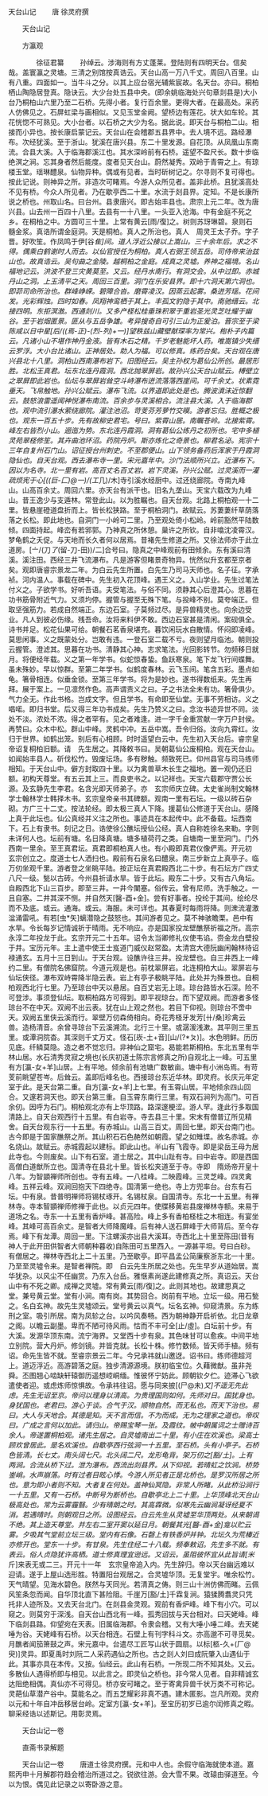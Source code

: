   天台山记
　　唐 徐灵府撰




　　天台山记


　　方瀛观

　　　　徐征君纂
　　孙绰云。涉海则有方丈蓬莱。登陆则有四明天台。信矣哉。盖寰瀛之灵塘。三清之别馆按真诰云。天台山高一万八千丈。周回八百里。山有八重。四面如一。当牛斗之分。以其上应台宿光辅紫宸故。名天台。亦曰。桐柏栖山陶隐居登真。隐诀云。大少台处五县中央。(即余姚临海处兴句章剡县是)大小台乃桐柏山六里乃至二石桥。先得小者。复行百余里。更得大者。在最高处。采药人仿佛见之。石屏虹梁与画相似。又见玉堂金阙。望桥边有莲花。状大如车轮。其花恍惚不可熟见。大小台者。以石桥之大少为名。据此说。即天台与桐柏二山。相接而小异也。按长康启蒙记云。天台山在会稽郡五县界中。去人境不远。路经瀑布。次经犹溪。至于浙山。犹溪在唐兴县。东二十里发源。自花顶。从凤凰山东南流。合县大溪。入于临海郡溪江也。其水深岭前有石桥。遥望不盈尺长。数十步临绝溟之涧。忘其身者然后能度。度者见天台山。蔚然凝秀。双岭于青霄之上。有琼楼玉堂。瑶琳醴泉。仙物异种。偶或有见者。当时斫树记之。尔寻则不复可得也。按此记说。则神异之所。非造次可睹焉。今游人众所见者。盖非此桥。且犹溪高处不见有桥。今众人所见者。乃在歇亭西二十里。水流于剡县界。定知。不是长康所说之桥也。州取山名。曰台州。县隶唐兴。即古始丰县也。肃宗上元二年。改为唐兴县。山去州一百四十八里。去县有一十八里。一头亚入沧海。中有金庭不死之乡。在桐柏之中。方圆可三十里。上常有黄云[雨/復]之。树则苏玡琳碧。泉则石髓金浆。真诰所谓金庭洞。天是桐柏。真人之所治也。真人　周灵王太子乔。字子晋。好吹笙。作凤鸣于伊[谷*隹]间。道人浮近公接以上嵩山。三十余年后。求之不得。偶乘白鹤谢时人而去。以仙官授任为桐柏。真人右弼王领五岳。司侍帝来治兹山也。故真诰云。吴句曲之金陵。越桐柏之金庭。成真之灵墟。养神之福境。名山福地记云。洪波不登三灾黄莫至。又云。经丹水南行。有洞交会。从中过即。赤城丹山之洞。上玉清平之天。周回三百里。洞门在乐安县界。即十六洞天第六洞也。即茆司命所治也。群峰峥嵘。碧障合沓。磨霄凌汉。因蒸云起雾。桑迸芳瑶。花间发。光彩辉烛。四时如春。凤翔神鸾栖于其上。丰孤文豹隐于其中。南驰缙云。北接四明。东拒溟滶。西通剡川。又多产柽松桂垂珠积翠于重岩圣光灵芝吐耀于幽谷。至于岩烟匿景。匪从与五岳争雄。考异搜奇自可引三山为正爰泊。晋宗至于梁陈咸以日中星[后/((焉-正)-(烈-列)+一)]望秩兹山藏壁献琛率为常兴。枹朴子内篇云。凡诸小山不堪作神丹金液。皆有木石之精。千岁老魅能坏人药。唯嵩镇少失缙云罗浮。大小台比诸山。正神居处。助人为福。可以修真。练药台矣。天台观在唐兴县北十八里。洞柏山西南瀑布岩下。旧图经云。吴主孙权为葛仙公所创。最居形胜。北松王真君。坛东北连丹霞洞。西北抛翠屏岩。故孙兴公天台山赋云。榑壁立之翠屏即此岩也。仙坛与翠屏岩耸空斗峙瀑布迸流落落西崖间。可千余丈。状素霓垂天。飞帛触地。孙兴公赋云。瀑布飞流。以界道即此处是也。腾波濆沫近惊翻云。鼓怒浪雷遥闻神悦瀑布南流。百余步与灵溪相合。流注县大溪。入于临海郡也。观中流引瀑水萦绕廊院。灌注池沼。苛芰芬芳萝竹交暯。游者忘归。胜概之极也。观东一百五十步。先有故柳史君宅。号曰。紫霄山居。南瞩苍岭。北接紫霄。峰左右皆烈小山。逦迤为势。东北连丹霞洞。洞有葛仙公练丹之初所也。宅中多植灵苑翠柽修笙。其卉曲池环沼。药院丹炉。斯亦炼化之奇景也。柳君名泌。宪宗十三年自复州石门山。诏征授台州刺史。不至郡便山。山下领务备药后浑家于丹霞洞隐仙也。自天台观。西去瀑布寺一里。宋元嘉年中。沙门法顺所兴立。近瀑布下。因以为名寺。北一里有岩。高百丈名百丈岩。岩下灵溪。孙兴公赋。过灵溪而一灌疏烦宪于心[((巨-匚)@一)/(工*几)/木]寺引溪水经厨中。过还绕廊院。寺南九峰山。山高百余丈。周回六里。亦天台有派干也。旧名九垄山。天宝六载改为九峰山。昔王逸少与支遁林。常登此山。以为胜瞩也。自天台观。北路上桐柏观一十二里。皆悬崖磴道盘折而上。皆长松狭路。至于桐柏洞门。故赋云。苏萋萋纤草荫落落之长松。即此地也。自洞门一小岭可二里。乃至观处倚小松岭。岭前豁然平陆数倾。四面持起。峰峦有若郛郭。乃神真之所休憩。巢许之所钦。自非噏沈凌霄汉。梦龟鹤之夭促。与天地而长久者何以居焉。昔褚先生修道之所。又徐法师亦于此立道房。[〦/(刀*了*(留-刀-田))/二]合号曰。隐真之中峰观前有田倾余。东有溪曰清溪。溪注田。西经三井飞流瀑布。凡是游客但睹景奇物异。恍然似升玄都至京者矣。观即唐睿宗景龙二年。为白云先生所置。白先生乃司马天师也。名子征。字承祯。河内温人。事载在碑中。先生初入花顶峰。遇王义之。入山学业。先生过笔法付义之。子欲学书。好听吾语。夫受笔法。与俗不同。须静其心后澄其心。思暮在功书筋骨附近气力。又须圴停。握管与握至无殊下笔。与投峰不别。莫夸端正。但取坚强筋力。若成自然端正。东边石室。子莫频过尽。是异兽精灵也。向余边受业。凡人到彼必伤缘。残吾命。汝将来料伊不敢。西边石室甚是清闲。案砚俱全。诗书并足。松花仙果可给。朝餐石茗香泉堪充。暮饮闲玩水自散情。怀闷即凌峰。莫思闲事。义之既蒙处分。岂敢有违。一登石室二载不亏。夜则望月临池。朝则投云握管。澄滤其。思暮在功书。清静其心神。志求笔法。光回影转节。勿频移日就月。将便经年载。义之第一年学书。似蛇惊春蛰。鱼跃寒泉。笔下龙飞行间蝶舞。虽未殊妙。早以惊群。至第二年学书。似鹤度春林。云飞玉间。笔含五彩。墨点如龟。箸骨相连。似垂金锁。至第三年学书。将为是妙也。遂书得数纸来。先生再拜。展于案上。一见凛然作色。高声谓责义之曰。子之书法全未有功。箸骨俱少。气力全无。作此书格。岂成文字。但且学书。有命即至仙堂。无事不劳相访。义之唱喏。即归书堂。后又得三年功书成矣。先生乃赞义之曰。念汝书迹异世不同。淡处不淡。浓处不浓。得之者罕有。见之者难逢。进一字千金重赏献一字万户封侯。再赞曰。众木中松。群山中峰。灵鹤中冲。五岳中嵩。吾令归俗。汝向九霄红。汝归于世界。如鹤出笼。别后有心相顾。时时遥望白云中。先生初入天台后。睿宗皇帝诏复桐柏旧额。请　先生居之。其降敕书曰。吴朝葛仙公废桐柏。观在天台山。如闻始丰县人。斫伐松竹。毁废坛场。多有秽触。频致死已。仰州县官与司马练师相知。于天台山中。僻方封取四十里。以为禽兽草木长生之福地。置一观仍还旧额。初构天尊堂。有五云其上三。而良吏书之。以记祥也。天宝六载郡守贾公长源。及玄静先生李君。名含光即天师弟子。亦　玄宗师庆立碑。太史雀尚制文翰林学士翰林学士韩择木书。玄宗皇帝亲书其碑额。观南一里有石坛。一级以砖石杂砌。方广三十二丈。按法轮经。即太极三真人下降。援葛仙公修道于天台山。感降上真于此坛也。仙公真经并义注之所也。事迹具在本起传中。此不备载。坛西南下。石上有隶书。刻记之日。诰使徐公醮坛授仙公经。真人自称姓徐名来勒。字则未详何人也。坛前有塘。名日降真塘。塘多植荷荇之类。自塘南一里至洞门。门外西南一里余。至王真君坛。真君即桐柏真人也。有小殿即真君仪像俨焉。开元初　玄宗创立之。度道士七人洒扫也。殿前有石泉名曰醴泉。南三步新立上真亭子。临万仞坐观千里。游者登之坐眺平陆。按正坛在真君殿西北二十步。有石坛方广四丈八尺一级。甃以古砖。今州县祈请水旱。皆于此坛。殿东二十步。又有古八角坛。自殿西北下山三百步。即至三井。一井今闉塞。俗传云。曾有尼师。洗手触之。一且自塞。二井其深不恻。并自然天[醫-酉+金]。尝有好事者。投纶于其间。绘纶尽而不及底。或云。通海。或云。海服。未可详也。其春夏时每雨将降。则潨流灌激湓涌雷吼。有若[虫*矢]螭潜隐之鼓怒也。其间游者见之。莫不神骇瞻栗。邑中有水旱。令长每岁记情诚祈于晴雨。无不响应。亦是国家投龙壁醮祭祈福之所。高宗永淳二年投龙于此。玄宗开元二十五年。诏令太当卿修礼仪使韦谄。赍金龙白壁投于井。宝历元年。主上遣中使王士岌道门威仪赵常盈。太清宫大德阮幽闲翰林待诏禄通玄。五月十三日到山。于天台观。设醮许往三井。投龙壁也。自三井西上一峰约二里。有僧院名佛窟院。今道元观是也。前枕翠屏岩。北连桐柏大山。翠屏岩与仙坛侠径。瀑布双峙霄降半隐云表。岩上有亭子极眺平陆。此处并为殊景也。自桐柏观西北行七里。乃至琼台中天以悬居。自百丈岩无上琼。琼台路皆水石深。险不可登涉。事须登仙坛。取桐柏路方可得到。即平视琼台。而下望双阙。而游者多怪琼台不在中天。双阙不出云表。犹在山上观之然也。若目下仰视。则琼台不啻中天。双阙五里侠云溪而行。翠壁万仞森倚相向。奇花秀柽牙发芳[卄/桑]珍禽云兽。造杨清音。余曾寻琼台下云溪溯流。北行三十里。或潺湲浅漱。其平则三里五里。或潭洞院杳。其深则千丈万丈。怪石[崁-土+音][山/(?*ㄆ)]。水色明鲜。历历见底。纤鳞莫隐。造之者不觉忘归。非神仙之窟宅。曷能若斯桐柏。东北五里有华林山居。水石清秀灵寂之境也(长庆初道士陈宗言修真之所)自观北上一峰。可五里有方[瀛-女+羊]山居。上有平地。倾余前有池塘广数敏亩。塘中有小洲岛焉。有苛芰前眺望苍岑。后耸云。盖即后峰名也。西接琼台东近华林。即灵府。长庆元年定室于此。是天台第二重。自方[瀛-女+羊]上七里。有玉霄山居。平地倾余四山回合。又邃若洞天也。即天台第三重。自玉霄东南行三里。有双石涧列为高门。可百余仞。因呼为石门。桐柏观北亦有上华顶路。路深邃梗涩。游人罕。逢此行多取国清路上。自天台观西行十五里。有白岩寺。寺去县三十里。宋末有僧普辽所见精舍。自天台观东行一十五里。有赤城山。山高三百丈。周回七里。即天台南门也。古今即是于国家醮祭之所。其山积石石色赩然如朝霞。望之如雉堞。故名赤城。亦名烧山。故赋云。赤城霞起以建标。即此山也。半山有飞霞寺。即是梁岳王母为居此寺也。今则废矣。山下有石室。道士居之。其中山趾有寺。曰中岩寺。即是西国高僧白道猷所立也。国清寺在县北十里。皆长松夹道至于寺。寺即　隋炀帝开皇十八年。为智顗禅师所创也。寺有五峰。一八桂峰。二映霞峰。三灵芝峰。四灵禽峰。五祥云峰。双涧回抱天下四绝寺。国清第一绝也。寺上方兜率台。台东有石坛。中有泉。昔普明禅师将锡杖琢开。名锡杖泉。自国清寺。东北一十五里。有禅林寺。寺本智顗禅师修禅于此也。以贞元四年。使牒移黄岩县废禅林寺额。来易于道场之名。寺东一十五里有香炉峰。甚高险。峰上多有香柏柽桂之木相连。有宴坐峰。其峰可高百余丈。是智者大师降魔峰。后有神人送石屏峰于大师背后。至今存焉。峰下有龙潭。周回一里。下注螺溪亦出县大溪耳。寺西北上十里至陈田(昔有神人于此开田供智者大师朝种暮收)自陈田可五里西入。一源甚平坦。号曰白砂。有僧居之。禅林寺西北上二十五里。乃至歇亭。即平昌孟公简廉察浙东北一十里。乃至至灵墟令来。是智者禅院。即　白云先生所居之处也。先生早岁从道始居。嵩华犹杂。以风尘不任幽赏。乃东入台岳。雅惬素尚遂此建修真之所。真诏云。天台山中有不死之卿。成禅之灵墟。常有黄云[雨/復]之。此则其地也。故建思真之堂。兼号黄云堂。堂有小涧。南有岗。其势回合。岗前有平地。立坛一级。用石甃之。名白玄神。故先生灵墟颂云。堂号黄云以真气。坛名玄神。仰窥清景。东为练刑之室。吸引所居。南为凤轸之台。以吟风奏畅。西为朝神静开启祈依。北日龙章之阁。以瞻云副墨。卑而不陋可待风雨。怙而不丰可全[止/虛]。白坛前十步。有大溪。发源华顶东南。流宁海界。又堂西十步有泉。其色味甘可以愈疾。中间平地立别院。营大丹炉。修剑镜。并皆克就。长松十株。修竹数倾。皆天师手植。频有诏。命先生皆不就。至睿宗景云二年。今兄承祎就山邀迓。诏书曰。练师德超河上。道迈浮近。高游碧落之庭。独步清源源境。朕初临宝位。久藉微猷。虽非尧舜。丕图翘心啮缺轩辕御历遥想崆峒缅。惟彼怀宁妨此。顾朝钦夕伫。迹滞心飞欲遣使者迎。或虑炼师惊惧故。令承祎往诏。愿与同来披[(尸@未)*又]不遥无先此虑。先生无诏至京。帝问以理身以清高。为贵理国则如何。先师对日。国犹身也。身犹国也。老君曰。游心于谈。合气于汉。顺物自然。而无私也。而天下治也。易曰。大人与天地合。其德是知。天不言而信。不为而成。无为之理家之道也。帝叹曰。广成之言何以加此。请归山。帝赐宝琴一张。及霞纹。帔中朝属词之士赠诗百余人。帝遂置桐柏观。诸先生居之。自灵墟南出二十里。有小庄在欢溪也。梁高士顾欢曾居此。是名欢溪也。自歇亭西行弦涧一十五里。至石桥。头有小亭子。石桥色皆清。长七丈。南头阔七尺。北头阔二尺。龙形龟背。架万仞之[豁/土]。上有两涧。合流从桥下过。泄为瀑布。西流出剡县界。从下仰视。若晴虹之饮涧。桥势崟峭。水声崩落。时有过者目眩心悸。今游人所见者正是北桥也。是罗汉所居之所也。意为即小者则不知。大者复在何处。盖神仙冥隐。非常人所睹。从此桥沿涧行一十五里。又有一石桥。中断号为断桥也。自歇亭北上二十里。上华顶峰北天台山极高处也。常为云雾霾翳。少有晴朗之时。其高霖微。似寒先云幽涧凝讶经夏不消。若遇晴时。则朝观日之所。设图经云。白云先生从灵墟至华顶两处。从来朝谒不绝。其上造天尊堂。并左右二室开窦以延日月。朝餐其光[醫-酉+金]龛以贮云雾。夕吸其气堂前立坛三级。堂内有石像。石磬上有铁香炉并钟。北坛久为荒榛近亦修开也。堂东一十步。有甘泉。先生住经二十八载。频奉敕诏。先生多不就。有表云。俗人贞隐犹许高栖。道士修真理宜逊远。又诏云。虽阻彼怀宜从此旨请[米*斤]来表无或二三。开元十一年　玄宗皇帝追入内。先生辞归。帝以天台幽远难以迎请。遂于上屋山选形胜。特置阳台观居之。合灵墟华顶。无复堂宇。唯余松竹。天气晴望。见海水碧色。朕然与天同光。若清真之俦。则三山十洲仿佛而睹。云佩风笙条忽而闻。自华顶北直下甚险阻。千崖万[豁/土]千霖复涧。猿猱腾翥灵只凭托非人迹所及。又去天台北门。在剡县金灵观。观前有香炉峰。峰下有小穴。可以窥之。则莫穷于深浅。自天台山西北有一峰。孤秀回拔与天台相对。曰天姥峰。峰下临剡县路。仰望宛在天表。旧属临海郡。令隶会稽。又有大唾小唾二峰。去天姥唾为谷。天姥峰有石桥。以天台相连。石壁上有刊字科斗文。亦高邈不可寻觅矣。月醮者闻笳箫鼓之声。宋元嘉中。台遣尽工匠写山状于圆扇。以标[柩-久+(厂@臾)]灵异。即夏禹时刘阮二人采药遇仙之所也。古之剡人刘曰成阮肇入山遇仙于此。其事亦具在本传。又按。仙经云。此山有石桥。一所现二所不知其处。又云。多散仙人遇得桥即与相见。以此言之。即灵仙之桥也。非今常人见者。自非精诚玄达阻绝相偶。真仙亦不可得见。桥亦安可睹之。至于寄禽异兽千状万类不可称记。灵葩仙草潜产谷中。莫能名之。而五芝耀彩非真不遇。建木匿影。岂凡所观。灵府以元和十年自冲岳移居台岭。定室方[瀛-女+羊]。至宝历初岁已逾尔闰修真之暇。聊采经诰以述斯记。用彰灵焉。

　　天台山记一卷


　　直斋书录解题

　　天台山记一卷
　　唐道士徐灵府撰。元和中人也。余假守临海就使本道。嘉熙丙申十月解郡符趋会稽治所道过之。锐欲往游。会大雪不果。改辕由驿道至。今以为恨。偶见此记录之以寄卧游之意。

